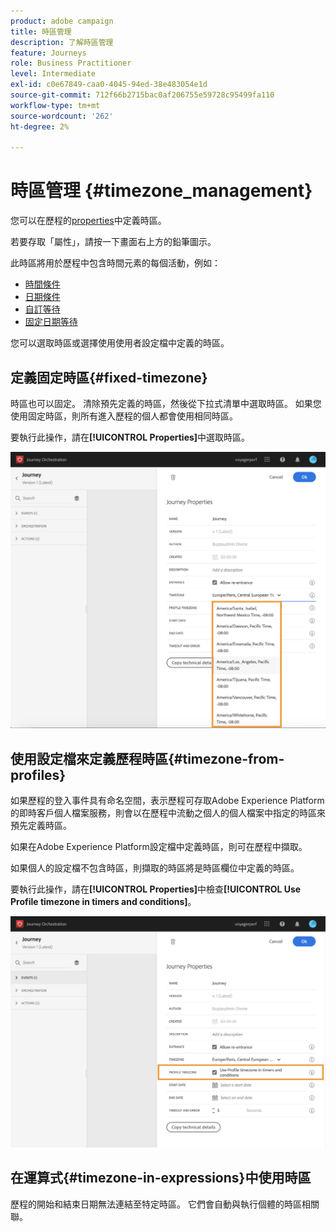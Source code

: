 ```yaml
---
product: adobe campaign
title: 時區管理
description: 了解時區管理
feature: Journeys
role: Business Practitioner
level: Intermediate
exl-id: c0e67849-caa0-4045-94ed-38e483054e1d
source-git-commit: 712f66b2715bac0af206755e59728c95499fa110
workflow-type: tm+mt
source-wordcount: '262'
ht-degree: 2%

---
```


# 時區管理 {#timezone_management}

您可以在歷程的[properties](../building-journeys/changing-properties.md)中定義時區。

若要存取「屬性」，請按一下畫面右上方的鉛筆圖示。

此時區將用於歷程中包含時間元素的每個活動，例如：

* [時間條件](../building-journeys/condition-activity.md#time_condition)
* [日期條件](../building-journeys/condition-activity.md#date_condition)
* [自訂等待](../building-journeys/wait-activity.md#custom)
* [固定日期等待](../building-journeys/wait-activity.md#fixed_date)

您可以選取時區或選擇使用使用者設定檔中定義的時區。

## 定義固定時區{#fixed-timezone}

時區也可以固定。 清除預先定義的時區，然後從下拉式清單中選取時區。 如果您使用固定時區，則所有進入歷程的個人都會使用相同時區。

要執行此操作，請在&#x200B;**[!UICONTROL Properties]**&#x200B;中選取時區。

![](../assets/journey72.png)

## 使用設定檔來定義歷程時區{#timezone-from-profiles}

如果歷程的登入事件具有命名空間，表示歷程可存取Adobe Experience Platform的即時客戶個人檔案服務，則會以在歷程中流動之個人的個人檔案中指定的時區來預先定義時區。

如果在Adobe Experience Platform設定檔中定義時區，則可在歷程中擷取。

如果個人的設定檔不包含時區，則擷取的時區將是時區欄位中定義的時區。

要執行此操作，請在&#x200B;**[!UICONTROL Properties]**&#x200B;中檢查&#x200B;**[!UICONTROL Use Profile timezone in timers and conditions]**。

![](../assets/journey73.png)

## 在運算式{#timezone-in-expressions}中使用時區

歷程的開始和結束日期無法連結至特定時區。 它們會自動與執行個體的時區相關聯。
